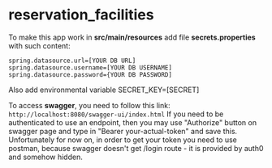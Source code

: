 # reservation_facilities
To make this app work in **src/main/resources** add file **secrets.properties** with such content:

```
spring.datasource.url=[YOUR DB URL]
spring.datasource.username=[YOUR DB USERNAME]
spring.datasource.password={YOUR DB PASSWORD]
```
Also add environmental variable SECRET_KEY=[SECRET]

To access **swagger**, you need to follow this link:
```http://localhost:8080/swagger-ui/index.html```
If you need to be authenticated to use an endpoint, then you may use "Authorize" button on swagger page and type in "Bearer your-actual-token" and save this. Unfortunately for now on, in order to get your token you need to use postman, because swagger doesn't get /login route - it is provided by auth0 and somehow hidden. 
